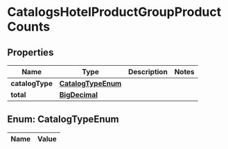 

# CatalogsHotelProductGroupProductCounts

## Properties

Name | Type | Description | Notes
------------ | ------------- | ------------- | -------------
**catalogType** | [**CatalogTypeEnum**](#CatalogTypeEnum) |  | 
**total** | [**BigDecimal**](BigDecimal.md) |  | 


## Enum: CatalogTypeEnum

Name | Value
---- | -----




